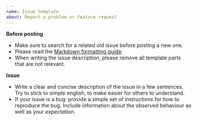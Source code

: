 ```yaml
---
name: Issue template
about: Report a problem or feature request
---
```


**Before posting**

* Make sure to search for a related old issue before posting a new one.
* Please read the [Markdown formatting guide](https://guides.github.com/features/mastering-markdown/).
* When writing the issue description, please remove all template parts that are not relevant.

**Issue**

* Write a clear and concise description of the issue in a few sentences. Try to stick to simple english, to make easier for others to understand.
* If your issue is a bug: provide a simple set of instructions for how to reproduce the bug. Include information about the _observed_ behaviour as well as your _expectation_.

